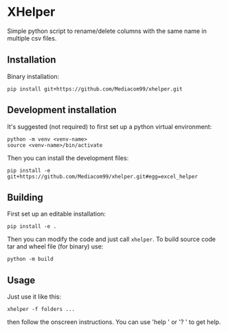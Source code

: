 # XHelper

Simple python script to rename/delete columns with the same name in multiple csv files.

## Installation
Binary installation:
```shell
pip install git+https://github.com/Mediacom99/xhelper.git
```
## Development installation
It's suggested (not required) to first set up a python virtual environment:
```shell
python -m venv <venv-name>
source <venv-name>/bin/activate
```
Then you can install the development files:
```shell
pip install -e git+https://github.com/Mediacom99/xhelper.git#egg=excel_helper
```

## Building
First set up an editable installation:
```shell
pip install -e .
```
Then you can modify the code and just call `xhelper`. 
To build source code tar and wheel file (for binary) use:
```shell
python -m build
```

## Usage
Just use it like this:
```shell
xhelper -f folders ...
```
then follow the onscreen instructions. 
You can use 'help <command>' or '? <command>' to get help.


